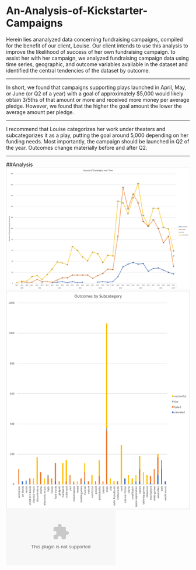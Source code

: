 # An-Analysis-of-Kickstarter-Campaigns
Herein lies ananalyzed data concerning fundraising campaigns, compiled for the benefit of our client, Louise. Our client intends to use this analysis to improve the likelihood of success of her own fundraising campaign. to assist her with her campaign, we analyzed fundraising campaign data using time series, geographic, and outcome variables available in the dataset and identified the central tendencies of the dataset by outcome.

---
In short, we found that campaigns supporting plays launched in April, May, or June (or Q2 of a year) with a goal of approximately $5,000 would likely obtain 3/5ths of that amount or more and received more money per average pledge. However, we found that the higher the goal amount the lower the average amount per pledge.

---
I recommend that Louise categorizes her work under theaters and subcategorizes it as a play, putting the goal around 5,000 depending on her funding needs. Most importantly, the campaign should be launched in Q2 of the year. Outcomes change materially before and after Q2.

---
##Analysis
![](Success%20of%20Campaigns%20over%20Time.png)
![](OutcomesbySubcategory.png)
![](data-1-1-3-StarterBook.xlsx)
